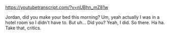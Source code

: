 https://youtubetranscript.com/?v=nUBhn_mZ81w

 Jordan, did you make your bed this morning? Um, yeah actually I was in a hotel room so I didn't have to. But uh... Did you? Yeah, I did. So there. Ha ha. Take that, critics.
